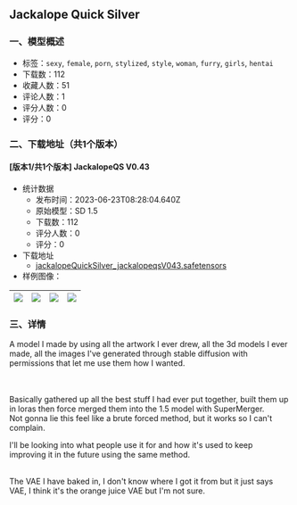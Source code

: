 ## Jackalope Quick Silver
### 一、模型概述

- 标签：`sexy`, `female`, `porn`, `stylized`, `style`, `woman`, `furry`, `girls`, `hentai`
- 下载数：112
- 收藏人数：51
- 评论人数：1
- 评分人数：0
- 评分：0

### 二、下载地址（共1个版本）

#### [版本1/共1个版本] JackalopeQS V0.43

- 统计数据
  - 发布时间：2023-06-23T08:28:04.640Z
  - 原始模型：SD 1.5
  - 下载数：112
  - 评分人数：0
  - 评分：0
- 下载地址
  - [jackalopeQuickSilver_jackalopeqsV043.safetensors](https://civitai.com/api/download/models/102058)
- 样例图像：

| <img src="https://image.civitai.com/xG1nkqKTMzGDvpLrqFT7WA/666c566d-43fb-4907-8976-ba0932b55646/width=450/1254004.jpeg" /> | <img src="https://image.civitai.com/xG1nkqKTMzGDvpLrqFT7WA/b57004da-c984-4eec-9c59-254d275ea1f6/width=450/1254002.jpeg" /> | <img src="https://image.civitai.com/xG1nkqKTMzGDvpLrqFT7WA/77ba6ffc-04cd-496f-b7e9-29931eca12c7/width=450/1254006.jpeg" /> | <img src="https://image.civitai.com/xG1nkqKTMzGDvpLrqFT7WA/f6f6f384-c193-4b9c-b146-8f4f3c53f3f2/width=450/1254003.jpeg" /> |
| ---- | ---- | ---- | ---- |


### 三、详情
<p>A model I made by using all the artwork I ever drew, all the 3d models I ever made, all the images I've generated through stable diffusion with permissions that let me use them how I wanted.</p><p><br /><br />Basically gathered up all the best stuff I had ever put together, built them up in loras then force merged them into the 1.5 model with SuperMerger.<br />Not gonna lie this feel like a brute forced method, but it works so I can't complain.</p><p></p><p></p><p>I'll be looking into what people use it for and how it's used to keep improving it in the future using the same method.<br /></p><p><br />The VAE I have baked in, I don't know where I got it from but it just says VAE, I think it's the orange juice VAE but I'm not sure.</p>